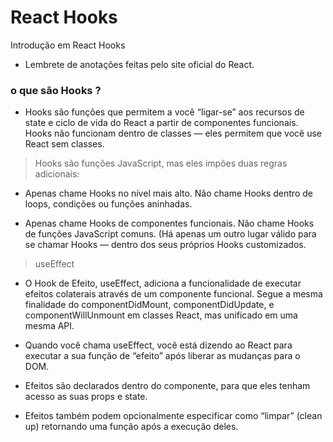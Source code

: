 # React Hooks
Introdução em React Hooks

- Lembrete de anotações feitas pelo site oficial do React.


### o que são Hooks ?
- Hooks são funções que permitem a você “ligar-se” aos recursos de state e ciclo de vida do React a partir de componentes funcionais. Hooks não funcionam dentro de classes — eles permitem que você use React sem classes.

> Hooks são funções JavaScript, mas eles impões duas regras adicionais:

- Apenas chame Hooks no nível mais alto. Não chame Hooks dentro de loops, condições ou funções aninhadas.

- Apenas chame Hooks de componentes funcionais. Não chame Hooks de funções JavaScript comuns. (Há apenas um outro lugar válido para se chamar Hooks — dentro dos seus próprios Hooks customizados.

> useEffect

- O Hook de Efeito, useEffect, adiciona a funcionalidade de executar efeitos colaterais através de um componente funcional. Segue a mesma finalidade do componentDidMount, componentDidUpdate, e componentWillUnmount em classes React, mas unificado em uma mesma API. 

- Quando você chama useEffect, você está dizendo ao React para executar a sua função de “efeito” após liberar as mudanças para o DOM. 

- Efeitos são declarados dentro do componente, para que eles tenham acesso as suas props e state.   

- Efeitos também podem opcionalmente especificar como “limpar” (clean up) retornando uma função após a execução deles. 